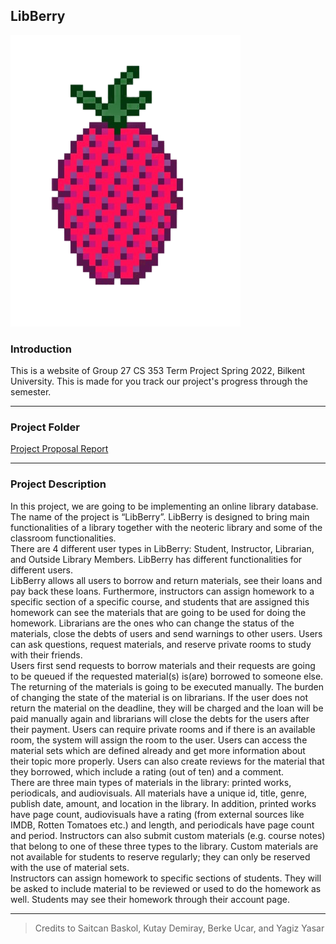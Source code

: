 ## LibBerry
![Libberry Logo](https://github.com/yagizyasar/LibBerry/blob/main/Libbery%5B1674%5D.png)
### Introduction
This is a website of Group 27 CS 353 Term Project Spring 2022, Bilkent University. This is made for you track our project's progress through the semester.

****

### Project Folder
[Project Proposal Report](https://drive.google.com/file/d/1mABg5RuekYhEWTyY5PM72-ovcYbgtJt8/view?usp=sharing)

****

### Project Description
In this project, we are going to be implementing an online library database. The name of the project is “LibBerry”. LibBerry is designed to bring main functionalities of a library together with the neoteric library and some of the classroom functionalities. <br /> 
There are 4 different user types in LibBerry: Student, Instructor, Librarian, and Outside Library Members. LibBerry has different functionalities for different users. <br />
LibBerry allows all users to borrow and return materials, see their loans and pay back these loans. Furthermore, instructors can assign homework to a specific section of a specific course, and students that are assigned this homework can see the materials that are going to be used for doing the homework. Librarians are the ones who can change the status of the materials, close the debts of users and send warnings to other users. Users can ask questions, request materials, and reserve private rooms to study with their friends. <br />
Users first send requests to borrow materials and their requests are going to be queued if the requested material(s) is(are) borrowed to someone else. The returning of the materials is going to be executed manually. The burden of changing the state of the material is on librarians. If the user does not return the material on the deadline, they will be charged and the loan will be paid manually again and librarians will close the debts for the users after their payment. Users can require private rooms and if there is an available room, the system will assign the room to the user. Users can access the material sets which are defined already and get more information about their topic more properly. Users can also create reviews for the material that they borrowed, which include a rating (out of ten) and a comment. <br />
  There are three main types of materials in the library: printed works, periodicals, and audiovisuals. All materials have a unique id, title, genre, publish date, amount, and location in the library. In addition, printed works have page count, audiovisuals have a rating (from external sources like IMDB, Rotten Tomatoes etc.) and length, and periodicals have page count and period. Instructors can also submit custom materials (e.g. course notes) that belong to one of these three types to the library. Custom materials are not available for students to reserve regularly; they can only be reserved with the use of material sets. <br />
Instructors can assign homework to specific sections of students. They will be asked to include material to be reviewed or used to do the homework as well. Students may see their homework through their account page. <br />


****

> Credits to Saitcan Baskol, Kutay Demiray, Berke Ucar, and Yagiz Yasar

